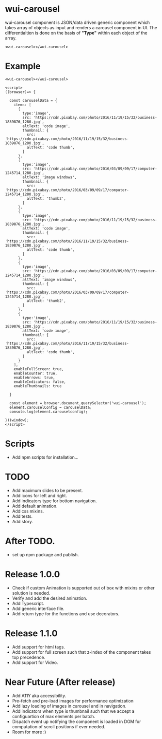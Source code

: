 # wui-carousel
wui-carousel component is JSON/data driven generic component which takes array of objects as input and renders a carousel component in UI. The differentiaition is done on the basis of <strong> "Type"</strong> within each object of the array.

`<wui-carousel></wui-carousel>`

# Example
`<wui-carousel></wui-carousel>`
```
<script>
((browser)=> {
  
  const carouselData = {
    items: [
      {
        type:'image',
        src: 'https://cdn.pixabay.com/photo/2016/11/19/15/32/business-1839876_1280.jpg',
        altText: 'code image',
        thumbnail: {
          src: 'https://cdn.pixabay.com/photo/2016/11/19/15/32/business-1839876_1280.jpg',
          altText: 'code thumb',
        }
      },
      {
        type:'image',
        src: 'https://cdn.pixabay.com/photo/2016/03/09/09/17/computer-1245714_1280.jpg',
        altText: 'image windows',
        thumbnail: {
          src: 'https://cdn.pixabay.com/photo/2016/03/09/09/17/computer-1245714_1280.jpg',
          altText: 'thumb2',
        }
      },
      {
        type:'image',
        src: 'https://cdn.pixabay.com/photo/2016/11/19/15/32/business-1839876_1280.jpg',
        altText: 'code image',
        thumbnail: {
          src: 'https://cdn.pixabay.com/photo/2016/11/19/15/32/business-1839876_1280.jpg',
          altText: 'code thumb',
        }
      },
      {
        type:'image',
        src: 'https://cdn.pixabay.com/photo/2016/03/09/09/17/computer-1245714_1280.jpg',
        altText: 'image windows',
        thumbnail: {
          src: 'https://cdn.pixabay.com/photo/2016/03/09/09/17/computer-1245714_1280.jpg',
          altText: 'thumb2',
        }
      },
      {
        type:'image',
        src: 'https://cdn.pixabay.com/photo/2016/11/19/15/32/business-1839876_1280.jpg',
        altText: 'code image',
        thumbnail: {
          src: 'https://cdn.pixabay.com/photo/2016/11/19/15/32/business-1839876_1280.jpg',
          altText: 'code thumb',
        }
      }
    ],
    enableFullScreen: true,
    enableCounter: true,
    enableArrows: true,
    enableIndicators: false,
    enableThumbnails: true

  }

  const element = browser.document.querySelector('wui-carousel');
  element.carouselConfig = carouselData;
  console.log(element.carouselconfig);

})(window);
</script>
```
# Scripts
* Add npm scripts for installation...

# TODO 
* Add maximum slides to be present.
* Add icons for left and right.
* Add indicators type for bottom navigation.
* Add default animation.
* Add css mixins.
* Add tests.
* Add story.

# After TODO.
* set up npm package and publish.

# Release 1.0.0
* Check if custom Animation is supported out of box with mixins or other solution is needed. 
* Verify and add the desired animation.
* Add Typescript.
* Add generic interface file.
* Add return type for the functions and use decorators.

# Release 1.1.0
* Add support for html tags.
* Add support for full screen such that z-index of the component takes top precedence. 
* Add support for Video.

# Near Future (After release)
* Add A11Y aka accessibility.
* Pre-fetch and pre-load images for performance optimization
* Add lazy loading of images in carousel and in navigation.
* Add indicators when type is thumbnail such that we accept a configuartion of max elements per batch.
* Dispatch event up notifying the component is loaded in DOM for computation of scroll positions if ever needed.
* Room for more :)

